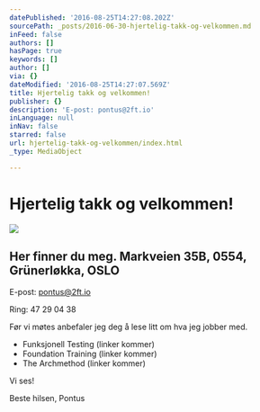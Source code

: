 ```yaml
---
datePublished: '2016-08-25T14:27:08.202Z'
sourcePath: _posts/2016-06-30-hjertelig-takk-og-velkommen.md
inFeed: false
authors: []
hasPage: true
keywords: []
author: []
via: {}
dateModified: '2016-08-25T14:27:07.569Z'
title: Hjertelig takk og velkommen!
publisher: {}
description: 'E-post: pontus@2ft.io'
inLanguage: null
inNav: false
starred: false
url: hjertelig-takk-og-velkommen/index.html
_type: MediaObject

---
```

# Hjertelig takk og velkommen!
![](https://the-grid-user-content.s3-us-west-2.amazonaws.com/7e7f4bd9-b445-4f15-8ba1-473e8530dcfa.jpg)

## Her finner du meg. Markveien 35B, 0554, Grünerløkka, OSLO

E-post: [pontus@2ft.io][0]

Ring: 47 29 04 38

Før vi møtes anbefaler jeg deg å lese litt om hva jeg jobber med.

* Funksjonell Testing (linker kommer)
* Foundation Training (linker kommer)
* The Archmethod (linker kommer)

Vi ses!

Beste hilsen, Pontus

[0]: mailto:pontus@2ft.io